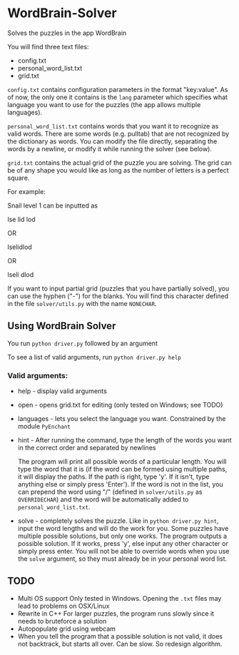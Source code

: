 # WordBrain-Solver
Solves the puzzles in the app WordBrain

You will find three text files:
* config.txt
* personal_word_list.txt
* grid.txt

`config.txt` contains configuration parameters in the format "key:value". As of now, the only one it contains is the `lang` parameter which specifies what language you want to use for the puzzles (the app allows multiple languages).

`personal_word_list.txt` contains words that you want it to recognize as valid words. There are some words (e.g. pulltab) that are not recognized by the dictionary as words. You can modify the file directly, separating the words by a newline, or modify it while running the solver (see below).

`grid.txt` contains the actual grid of the puzzle you are solving. The grid can be of any shape you would like as long as the number of letters is a perfect square.

For example:

Snail level 1 can be inputted as

lse
lid
lod

OR

lselidlod

OR

lseli
dlod

If you want to input partial grid (puzzles that you have partially solved), you can use the hyphen ("-") for the blanks. You will find this character defined in the file `solver/utils.py` with the name `NONECHAR`.

## Using WordBrain Solver

You run `python driver.py` followed by an argument

To see a list of valid arguments, run `python driver.py help`

### Valid arguments:

* help - display valid arguments
* open - opens grid.txt for editing (only tested on Windows; see TODO)
* languages - lets you select the language you want. Constrained by the module `PyEnchant`
* hint - After running the command, type the length of the words you want in the correct order and separated by newlines
  
  The program will print all possible words of a particular length. You will type the word that it is (if the word can be formed using multiple paths, it will display the paths. If the path is right, type 'y'. If it isn't, type anything else or simply press 'Enter'). If the word is not in the list, you can prepend the word using "/" (defined in `solver/utils.py` as `OVERRIDECHAR`) and the word will be automatically added to `personal_word_list.txt`.
* solve - completely solves the puzzle. Like in `python driver.py hint`, input the word lengths and will do the work for you. Some puzzles have multiple possible solutions, but only one works. The program outputs a possible solution. If it works, press 'y', else input any other character or simply press enter. You will not be able to override words when you use the `solve` argument, so they must already be in your personal word list.
 
## TODO

* Multi OS support
  Only tested in Windows. Opening the `.txt` files may lead to problems on OSX/Linux
* Rewrite in C++
  For larger puzzles, the program runs slowly since it needs to bruteforce a solution
* Autopopulate grid using webcam
* When you tell the program that a possible solution is not valid, it does not backtrack, but starts all over. Can be slow. So redesign algorithm.
